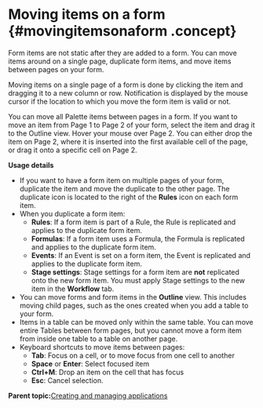 # Moving items on a form {#movingitemsonaform .concept}

Form items are not static after they are added to a form. You can move items around on a single page, duplicate form items, and move items between pages on your form.

Moving items on a single page of a form is done by clicking the item and dragging it to a new column or row. Notification is displayed by the mouse cursor if the location to which you move the form item is valid or not.

You can move all Palette items between pages in a form. If you want to move an item from Page 1 to Page 2 of your form, select the item and drag it to the Outline view. Hover your mouse over Page 2. You can either drop the item on Page 2, where it is inserted into the first available cell of the page, or drag it onto a specific cell on Page 2.

**Usage details**

-   If you want to have a form item on multiple pages of your form, duplicate the item and move the duplicate to the other page. The duplicate icon is located to the right of the **Rules** icon on each form item.
-   When you duplicate a form item:
    -   **Rules**: If a form item is part of a Rule, the Rule is replicated and applies to the duplicate form item.
    -   **Formulas**: If a form item uses a Formula, the Formula is replicated and applies to the duplicate form item.
    -   **Events**: If an Event is set on a form item, the Event is replicated and applies to the duplicate form item.
    -   **Stage settings**: Stage settings for a form item are **not** replicated onto the new form item. You must apply Stage settings to the new item in the **Workflow** tab.
-   You can move forms and form items in the **Outline** view. This includes moving child pages, such as the ones created when you add a table to your form.
-   Items in a table can be moved only within the same table. You can move entire Tables between form pages, but you cannot move a form item from inside one table to a table on another page.
-   Keyboard shortcuts to move items between pages:
    -   **Tab**: Focus on a cell, or to move focus from one cell to another
    -   **Space** or **Enter**: Select focused item
    -   **Ctrl+M**: Drop an item on the cell that has focus
    -   **Esc**: Cancel selection.

**Parent topic:**[Creating and managing applications](cr_creating_and_managing_toc.md)

